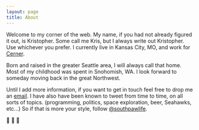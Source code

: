 ```yaml
---
layout: page
title: About
---
```


Welcome to my corner of the web. My name, if you had not already figured it out, is Kristopher. Some call me Kris, but I always write out Kristopher. Use whichever you prefer. I currently live in Kansas City, MO, and work for <a href="http://www.cerner.com/" title="cerner.com">Cerner</a>.

Born and raised in the greater Seattle area, I will always call that home. Most of my childhood was spent in Snohomish, WA. I look forward to someday moving back in the great Northwest.

Until I add more information, if you want to get in touch feel free to drop me an <a href="mailto:kristopher.b.williams@gmail.com">email</a>. I have also have been known to tweet from time to time, on all sorts of topics. (programming, politics, space exploration, beer, Seahawks, etc...) So if that is more your style, follow <a href="https://twitter.com/southpawlife"> @southpawlife</a>.



&#128640; &#128640; &#128640;
